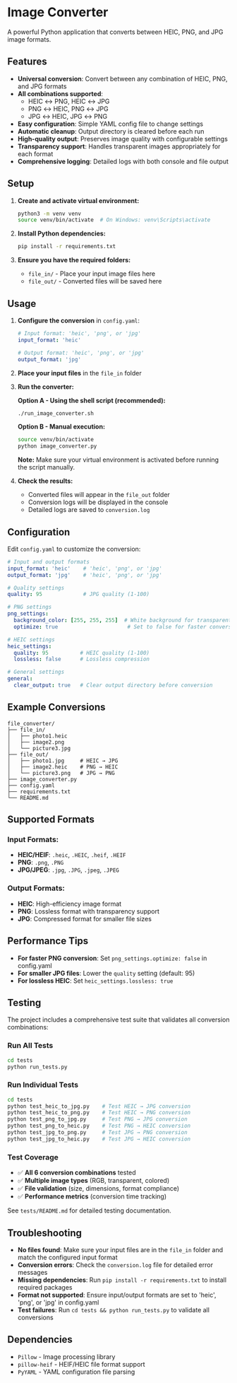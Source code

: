 # Image Converter

A powerful Python application that converts between HEIC, PNG, and JPG image formats.

## Features

- **Universal conversion**: Convert between any combination of HEIC, PNG, and JPG formats
- **All combinations supported**:
  - HEIC ↔ PNG, HEIC ↔ JPG
  - PNG ↔ HEIC, PNG ↔ JPG  
  - JPG ↔ HEIC, JPG ↔ PNG
- **Easy configuration**: Simple YAML config file to change settings
- **Automatic cleanup**: Output directory is cleared before each run
- **High-quality output**: Preserves image quality with configurable settings
- **Transparency support**: Handles transparent images appropriately for each format
- **Comprehensive logging**: Detailed logs with both console and file output

## Setup

1. **Create and activate virtual environment:**
   ```bash
   python3 -m venv venv
   source venv/bin/activate  # On Windows: venv\Scripts\activate
   ```

2. **Install Python dependencies:**
   ```bash
   pip install -r requirements.txt
   ```

3. **Ensure you have the required folders:**
   - `file_in/` - Place your input image files here
   - `file_out/` - Converted files will be saved here

## Usage

1. **Configure the conversion** in `config.yaml`:
   ```yaml
   # Input format: 'heic', 'png', or 'jpg'
   input_format: 'heic'
   
   # Output format: 'heic', 'png', or 'jpg'
   output_format: 'jpg'
   ```

2. **Place your input files** in the `file_in` folder

3. **Run the converter:**

   **Option A - Using the shell script (recommended):**
   ```bash
   ./run_image_converter.sh
   ```

   **Option B - Manual execution:**
   ```bash
   source venv/bin/activate
   python image_converter.py
   ```
   
   **Note:** Make sure your virtual environment is activated before running the script manually.

4. **Check the results:**
   - Converted files will appear in the `file_out` folder
   - Conversion logs will be displayed in the console
   - Detailed logs are saved to `conversion.log`

## Configuration

Edit `config.yaml` to customize the conversion:

```yaml
# Input and output formats
input_format: 'heic'    # 'heic', 'png', or 'jpg'
output_format: 'jpg'    # 'heic', 'png', or 'jpg'

# Quality settings
quality: 95             # JPG quality (1-100)

# PNG settings
png_settings:
  background_color: [255, 255, 255]  # White background for transparent images
  optimize: true                      # Set to false for faster conversion

# HEIC settings  
heic_settings:
  quality: 95          # HEIC quality (1-100)
  lossless: false      # Lossless compression

# General settings
general:
  clear_output: true   # Clear output directory before conversion
```

## Example Conversions

```
file_converter/
├── file_in/
│   ├── photo1.heic
│   ├── image2.png
│   └── picture3.jpg
├── file_out/
│   ├── photo1.jpg     # HEIC → JPG
│   ├── image2.heic    # PNG → HEIC
│   └── picture3.png   # JPG → PNG
├── image_converter.py
├── config.yaml
├── requirements.txt
└── README.md
```

## Supported Formats

### Input Formats:
- **HEIC/HEIF**: `.heic`, `.HEIC`, `.heif`, `.HEIF`
- **PNG**: `.png`, `.PNG`
- **JPG/JPEG**: `.jpg`, `.JPG`, `.jpeg`, `.JPEG`

### Output Formats:
- **HEIC**: High-efficiency image format
- **PNG**: Lossless format with transparency support
- **JPG**: Compressed format for smaller file sizes

## Performance Tips

- **For faster PNG conversion**: Set `png_settings.optimize: false` in config.yaml
- **For smaller JPG files**: Lower the `quality` setting (default: 95)
- **For lossless HEIC**: Set `heic_settings.lossless: true`

## Testing

The project includes a comprehensive test suite that validates all conversion combinations:

### Run All Tests
```bash
cd tests
python run_tests.py
```

### Run Individual Tests
```bash
cd tests
python test_heic_to_jpg.py    # Test HEIC → JPG conversion
python test_heic_to_png.py    # Test HEIC → PNG conversion
python test_png_to_jpg.py     # Test PNG → JPG conversion
python test_png_to_heic.py    # Test PNG → HEIC conversion
python test_jpg_to_png.py     # Test JPG → PNG conversion
python test_jpg_to_heic.py    # Test JPG → HEIC conversion
```

### Test Coverage
- ✅ **All 6 conversion combinations** tested
- ✅ **Multiple image types** (RGB, transparent, colored)
- ✅ **File validation** (size, dimensions, format compliance)
- ✅ **Performance metrics** (conversion time tracking)

See `tests/README.md` for detailed testing documentation.

## Troubleshooting

- **No files found**: Make sure your input files are in the `file_in` folder and match the configured input format
- **Conversion errors**: Check the `conversion.log` file for detailed error messages
- **Missing dependencies**: Run `pip install -r requirements.txt` to install required packages
- **Format not supported**: Ensure input/output formats are set to 'heic', 'png', or 'jpg' in config.yaml
- **Test failures**: Run `cd tests && python run_tests.py` to validate all conversions

## Dependencies

- `Pillow` - Image processing library
- `pillow-heif` - HEIF/HEIC file format support
- `PyYAML` - YAML configuration file parsing 